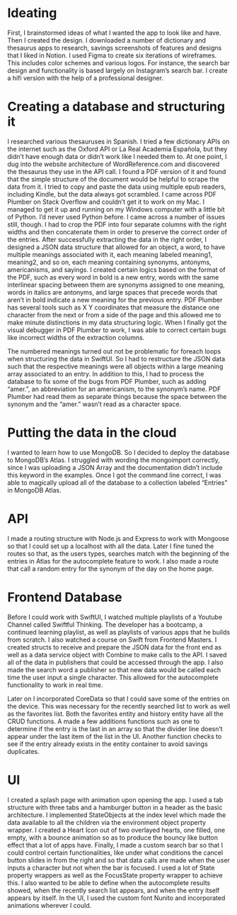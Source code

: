 # Ideating 
First, I brainstormed ideas of what I wanted the app to look like and have. Then I created the design.  I downloaded a number of dictionary and thesaurus apps to research, savings screenshots of features and designs that I liked in Notion. I used Figma to create six iterations of wireframes. This includes color schemes and various logos. For instance, the search bar design and functionality is based largely on Instagram’s search bar.  I create a hifi version with the help of a professional designer.

# Creating a database and structuring it
I researched various thesauruses in Spanish. I tried a few dictionary APIs on the internet such as the Oxford API or La Real Academia Española, but they didn’t have enough data or didn’t work like I needed them to. At one point, I dug into the website architecture of WordReference.com and discovered the thesaurus they use in the API call. I found a PDF version of it and found that the simple structure of the document would be helpful to scrape the data from it. I tried to copy and paste the data using multiple epub readers, including Kindle, but the data always got scrambled. I came across PDF Plumber on Stack Overflow and couldn’t get it to work on my Mac. I managed to get it up and running on my Windows computer with a little bit of Python. I’d never used Python before. I came across a number of issues still, though. I had to crop the PDF into four separate columns with the right widths and then concatenate them in order to preserve the correct order of the entries. After successfully extracting the data in the right order, I designed a JSON data structure that allowed for an object, a word, to have multiple meanings associated with it, each meaning labeled meaning1, meaning2, and so on, each meaning containing synonyms, antonyms, americanisms, and sayings. I created certain logics based on the format of the PDF, such as every word in bold is a new entry, words with the same interlinear spacing between them are synonyms assigned to one meaning, words in italics are antonyms, and large spaces that precede words that aren’t in bold indicate a new meaning for the previous entry. PDF Plumber has several tools such as X Y coordinates that measure the distance one character from the next or from a side of the page and this allowed me to make minute distinctions in my data structuring logic. When I finally got the visual debugger in PDF Plumber to work, I was able to correct certain bugs like incorrect widths of the extraction columns.

The numbered meanings turned out not be problematic for foreach loops when structuring the data in SwiftUI. So I had to restructure the JSON data such that the respective meanings were all objects within a large meaning array associated to an entry. In addition to this, I had to process the database to fix some of the bugs from PDF Plumber, such as adding “amer.”, an abbreviation for an americanism, to the synonym’s name. PDF Plumber had read them as separate things because the space between the synonym and the “amer.” wasn’t read as a character space. 

# Putting the data in the cloud
I wanted to learn how to use MongoDB. So I decided to deploy the database to MongoDB’s Atlas. I struggled with wording the mongoimport correctly, since I was uploading a JSON Array and the documentation didn’t include this keyword in the examples. Once I got the command line correct, I was able to magically upload all of the database to a collection labeled “Entries” in MongoDB Atlas.

# API
I made a routing structure with Node.js and Express to work with Mongoose so that I could set up a localhost with all the data. Later I fine tuned the routes so that, as the users types, searches match with the beginning of the entries in Atlas for the autocomplete feature to work. I also made a route that call a random entry for the synonym of the day on the home page. 

# Frontend Database
Before I could work with SwiftUI, I watched multiple playlists of a Youtube Channel called Swiftful Thinking. The developer has a bootcamp, a continued learning playlist, as well as playlists of various apps that he builds from scratch. I also watched a course on Swift from Frontend Masters. I created structs to receive and prepare the JSON data for the front end as well as a data service object with Combine to make calls to the API. I saved all of the data in publishers that could be accessed through the app. I also made the search word a publisher so that new data would be called each time the user input a single character. This allowed for the autocomplete functionality to work in real time. 

Later on I incorporated CoreData so that I could save some of the entries on the device. This was necessary for the recently searched list to work as well as the favorites list. Both the favorites entity and history entity have all the CRUD functions. A made a few additions functions such as one to determine if the entry is the last in an array so that the divider line doesn’t appear under the last item of the list in the UI. Another function checks to see if the entry already exists in the entity container to avoid savings duplicates. 

# UI
I created a splash page with animation upon opening the app. I used a tab structure with three tabs and a hamburger button in a header as the basic architecture. I implemented StateObjects at the index level which made the data available to all the children via the environment object property wrapper. I created a Heart Icon out of two overlayed hearts, one filled, one empty, with a bounce animation so as to produce the bouncy like button effect that a lot of apps have. Finally, I made a custom search bar so that I could control certain functionalities, like under what conditions the cancel button slides in from the right and so that data calls are made when the user inputs a character but not when the bar is focused. I used a lot of State property wrappers as well as the FocusState property wrapper to achieve this. I also wanted to be able to define when the autocomplete results showed, when the recently search list appears, and when the entry itself appears by itself. In the UI, I used the custom font Nunito and incorporated animations wherever I could. 
